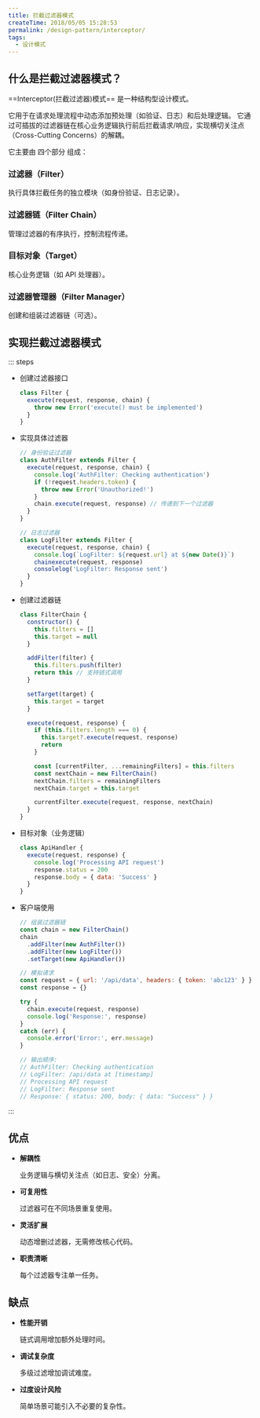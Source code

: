 ```yaml
---
title: 拦截过滤器模式
createTime: 2018/05/05 15:28:53
permalink: /design-pattern/interceptor/
tags:
  - 设计模式
---
```


## 什么是拦截过滤器模式？

==Interceptor(拦截过滤器)模式== 是一种结构型设计模式。

它用于在请求处理流程中动态添加预处理（如验证、日志）和后处理逻辑。
它通过可插拔的过滤器链在核心业务逻辑执行前后拦截请求/响应，实现横切关注点（Cross-Cutting Concerns）的解耦。

它主要由 四个部分 组成：

### 过滤器（Filter）

执行具体拦截任务的独立模块（如身份验证、日志记录）。

### 过滤器链（Filter Chain）

管理过滤器的有序执行，控制流程传递。

### 目标对象（Target）

核心业务逻辑（如 API 处理器）。

### 过滤器管理器（Filter Manager）

创建和组装过滤器链（可选）。

## 实现拦截过滤器模式

::: steps

- 创建过滤器接口

  ```js
  class Filter {
    execute(request, response, chain) {
      throw new Error('execute() must be implemented')
    }
  }
  ```

- 实现具体过滤器

  ```js
  // 身份验证过滤器
  class AuthFilter extends Filter {
    execute(request, response, chain) {
      console.log('AuthFilter: Checking authentication')
      if (!request.headers.token) {
        throw new Error('Unauthorized!')
      }
      chain.execute(request, response) // 传递到下一个过滤器
    }
  }

  // 日志过滤器
  class LogFilter extends Filter {
    execute(request, response, chain) {
      console.log(`LogFilter: ${request.url} at ${new Date()}`)
      chainexecute(request, response)
      consolelog('LogFilter: Response sent')
    }
  }
  ```

- 创建过滤器链

  ```js
  class FilterChain {
    constructor() {
      this.filters = []
      this.target = null
    }

    addFilter(filter) {
      this.filters.push(filter)
      return this // 支持链式调用
    }

    setTarget(target) {
      this.target = target
    }

    execute(request, response) {
      if (this.filters.length === 0) {
        this.target?.execute(request, response)
        return
      }

      const [currentFilter, ...remainingFilters] = this.filters
      const nextChain = new FilterChain()
      nextChain.filters = remainingFilters
      nextChain.target = this.target

      currentFilter.execute(request, response, nextChain)
    }
  }
  ```

- 目标对象（业务逻辑）

  ```js
  class ApiHandler {
    execute(request, response) {
      console.log('Processing API request')
      response.status = 200
      response.body = { data: 'Success' }
    }
  }
  ```

- 客户端使用

  ```js
  // 组装过滤器链
  const chain = new FilterChain()
  chain
    .addFilter(new AuthFilter())
    .addFilter(new LogFilter())
    .setTarget(new ApiHandler())

  // 模拟请求
  const request = { url: '/api/data', headers: { token: 'abc123' } }
  const response = {}

  try {
    chain.execute(request, response)
    console.log('Response:', response)
  }
  catch (err) {
    console.error('Error:', err.message)
  }

  // 输出顺序:
  // AuthFilter: Checking authentication
  // LogFilter: /api/data at [timestamp]
  // Processing API request
  // LogFilter: Response sent
  // Response: { status: 200, body: { data: "Success" } }
  ```

:::

## 优点

- **解耦性**

  业务逻辑与横切关注点（如日志、安全）分离。

- **可复用性**

  过滤器可在不同场景重复使用。

- **灵活扩展**

  动态增删过滤器，无需修改核心代码。

- **职责清晰**

  每个过滤器专注单一任务。

## 缺点

- **性能开销**

  链式调用增加额外处理时间。

- **调试复杂度**

  多级过滤增加调试难度。

- **过度设计风险**

  简单场景可能引入不必要的复杂性。

